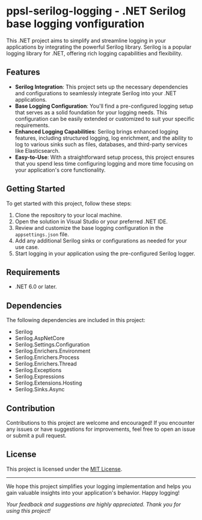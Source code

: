# ppsl-serilog-logging - .NET Serilog base logging vonfiguration 


This .NET project aims to simplify and streamline logging in your applications by integrating the powerful Serilog library. Serilog is a popular logging library for .NET, offering rich logging capabilities and flexibility.

## Features

- **Serilog Integration**: This project sets up the necessary dependencies and configurations to seamlessly integrate Serilog into your .NET applications.
- **Base Logging Configuration**: You'll find a pre-configured logging setup that serves as a solid foundation for your logging needs. This configuration can be easily extended or customized to suit your specific requirements.
- **Enhanced Logging Capabilities**: Serilog brings enhanced logging features, including structured logging, log enrichment, and the ability to log to various sinks such as files, databases, and third-party services like Elasticsearch.
- **Easy-to-Use**: With a straightforward setup process, this project ensures that you spend less time configuring logging and more time focusing on your application's core functionality.

## Getting Started

To get started with this project, follow these steps:

1. Clone the repository to your local machine.
2. Open the solution in Visual Studio or your preferred .NET IDE.
3. Review and customize the base logging configuration in the `appsettings.json` file.
4. Add any additional Serilog sinks or configurations as needed for your use case.
5. Start logging in your application using the pre-configured Serilog logger.


## Requirements

- .NET 6.0 or later.

## Dependencies

The following dependencies are included in this project:

- Serilog
- Serilog.AspNetCore
- Serilog.Settings.Configuration
- Serilog.Enrichers.Environment
- Serilog.Enrichers.Process
- Serilog.Enrichers.Thread
- Serilog.Exceptions
- Serilog.Expressions
- Serilog.Extensions.Hosting
- Serilog.Sinks.Async


## Contribution

Contributions to this project are welcome and encouraged! If you encounter any issues or have suggestions for improvements, feel free to open an issue or submit a pull request.

## License

This project is licensed under the [MIT License](LICENSE).

---

We hope this project simplifies your logging implementation and helps you gain valuable insights into your application's behavior. Happy logging!

_Your feedback and suggestions are highly appreciated. Thank you for using this project!_